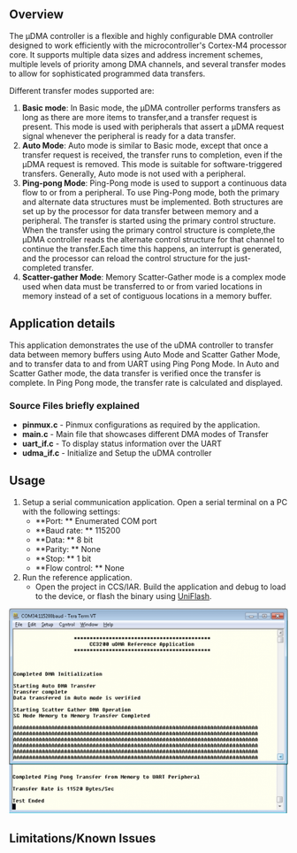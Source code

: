 ## Overview

The µDMA controller is a flexible and highly configurable DMA controller
designed to work efficiently with the microcontroller's Cortex-M4
processor core. It supports multiple data sizes and address increment
schemes, multiple levels of priority among DMA channels, and several
transfer modes to allow for sophisticated programmed data transfers.

Different transfer modes supported are:

1.  **Basic mode**: In Basic mode, the µDMA controller performs
    transfers as long as there are more items to transfer,and a transfer
    request is present. This mode is used with peripherals that assert a
    µDMA request signal whenever the peripheral is ready for a data
    transfer.
2.  **Auto Mode**: Auto mode is similar to Basic mode, except that once
    a transfer request is received, the transfer runs to completion,
    even if the µDMA request is removed. This mode is suitable for
    software-triggered transfers. Generally, Auto mode is not used with
    a peripheral.
3.  **Ping-pong Mode**: Ping-Pong mode is used to support a continuous
    data flow to or from a peripheral. To use Ping-Pong mode, both the
    primary and alternate data structures must be implemented. Both
    structures are set up by the processor for data transfer between
    memory and a peripheral. The transfer is started using the primary
    control structure. When the transfer using the primary control
    structure is complete,the µDMA controller reads the alternate
    control structure for that channel to continue the transfer.Each
    time this happens, an interrupt is generated, and the processor can
    reload the control structure for the just-completed transfer.
4.  **Scatter-gather Mode**: Memory Scatter-Gather mode is a complex
    mode used when data must be transferred to or from varied locations
    in memory instead of a set of contiguous locations in a memory
    buffer.

## Application details

This application demonstrates the use of the uDMA controller to transfer data
between memory buffers using Auto Mode and Scatter Gather Mode, and to
transfer data to and from UART using Ping Pong Mode. In Auto and Scatter
Gather mode, the data transfer is verified once the transfer
is complete. In Ping Pong mode, the transfer rate is calculated and
displayed.

### Source Files briefly explained

- **pinmux.c** - Pinmux configurations as required by the application.
- **main.c** - Main file that showcases different DMA modes of Transfer
- **uart\_if.c** - To display status information over the UART
- **udma\_if.c** - Initialize and Setup the uDMA controller

## Usage

1.  Setup a serial communication application. Open a serial terminal on a PC with the following settings:
	- **Port: ** Enumerated COM port
	- **Baud rate: ** 115200
	- **Data: ** 8 bit
	- **Parity: ** None
	- **Stop: ** 1 bit
	- **Flow control: ** None
2.  Run the reference application.
      - Open the project in CCS/IAR. Build the application and debug to load to the device, or flash the binary using [UniFlash](http://processors.wiki.ti.com/index.php/CC3100_%26_CC3200_UniFlash_Quick_Start_Guide).

![](../../docs/images/udma1.png)

## Limitations/Known Issues

